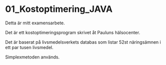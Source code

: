 # 01_Kostoptimering_JAVA



Detta är mitt examensarbete.


Det är ett kostoptimeringsprogram skrivet åt Pauluns hälsocenter.

Det är baserat på livsmedelsverkets databas som listar 52st näringsämnen i ett par tusen livsmedel.

Simplexmetoden används.




